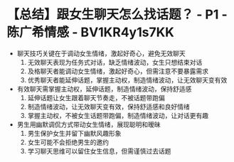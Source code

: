 # 【总结】跟女生聊天怎么找话题？ - P1 - 陈广希情感 - BV1KR4y1s7KK

-   聊天技巧关键在于调动女生情绪，激起好奇心，避免无效聊天
    1.  无效聊天表现为任务式对话，缺乏情绪波动，女生只想结束对话
    2.  及格聊天者能调动女生情绪，激起好奇心，但需注意不要暴露需求
    3.  优秀聊天者能延伸话题，掌握主动权，制造情绪波动，让无效聊天变有效
-   有效聊天需掌握主动权，延伸话题，制造情绪波动，保持舒适感
    1.  延伸话题让女生跟着聊天节奏走，不被话题带跑偏
    2.  制造情绪波动，让无效聊天变有效，保持舒适感和良好情绪
    3.  掌握主动权，不被女生话题带跑偏，制造情绪波动，让对话更有趣
-   男生用幽默调侃方式带动女生情绪，展现聪明和暧昧
    1.  男生保护女生并留下幽默风趣形象
    2.  女生可能不会拒绝男生的邀约
    3.  学习聊天思维可以留住女生信息，但需谨慎过去话题